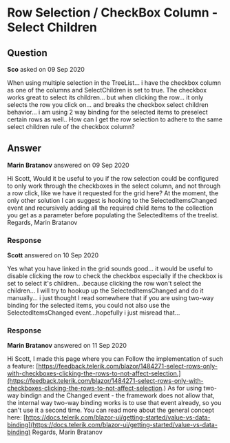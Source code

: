 # Row Selection / CheckBox Column - Select Children

## Question

**Sco** asked on 09 Sep 2020

When using multiple selection in the TreeList... i have the checkbox column as one of the columns and SelectChildren is set to true. The checkbox works great to select its children... but when clicking the row... it only selects the row you click on... and breaks the checkbox select children behavior... i am using 2 way binding for the selected items to preselect certain rows as well.. How can I get the row selection to adhere to the same select children rule of the checkbox column?

## Answer

**Marin Bratanov** answered on 09 Sep 2020

Hi Scott, Would it be useful to you if the row selection could be configured to only work through the checkboxes in the select column, and not through a row click, like we have it requested for the grid here? At the moment, the only other solution I can suggest is hooking to the SelectedItemsChanged event and recursively adding all the required child items to the collection you get as a parameter before populating the SelectedItems of the treelist. Regards, Marin Bratanov

### Response

**Scott** answered on 10 Sep 2020

Yes what you have linked in the grid sounds good... it would be useful to disable clicking the row to check the checkbox especially if the checkbox is set to select it's children.. .because clicking the row won't select the children... I will try to hookup up the SelectedItemsChanged and do it manually... i just thought I read somewhere that if you are using two-way binding for the selected items, you could not also use the SelectedItemsChanged event...hopefully i just misread that...

### Response

**Marin Bratanov** answered on 11 Sep 2020

Hi Scott, I made this page where you can Follow the implementation of such a feature: [https://feedback.telerik.com/blazor/1484271-select-rows-only-with-checkboxes-clicking-the-rows-to-not-affect-selection.](https://feedback.telerik.com/blazor/1484271-select-rows-only-with-checkboxes-clicking-the-rows-to-not-affect-selection.) As for using two-way bindign and the <Parameter>Changed event - the framework does not allow that, the internal way two-way binding works is to use that event already, so you can't use it a second time. You can read more about the general concept here: [https://docs.telerik.com/blazor-ui/getting-started/value-vs-data-binding](https://docs.telerik.com/blazor-ui/getting-started/value-vs-data-binding) Regards, Marin Bratanov
